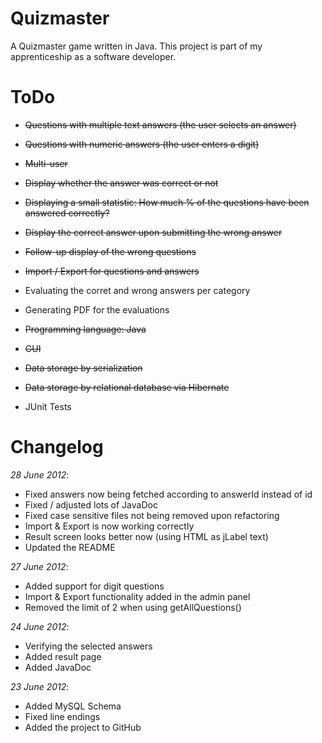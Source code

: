 Quizmaster
==================================================

A Quizmaster game written in Java.
This project is part of my apprenticeship as a software developer.



ToDo
==================================================
* <del>Questions with multiple text answers (the user selects an answer)</del>
* <del>Questions with numeric answers (the user enters a digit)</del>
* <del>Multi-user</del>
* <del>Display whether the answer was correct or not</del>
* <del>Displaying a small statistic: How much % of the questions have been answered correctly?</del>
* <del>Display the correct answer upon submitting the wrong answer</del>
* <del>Follow-up display of the wrong questions</del>
* <del>Import / Export for questions and answers</del>
* Evaluating the corret and wrong answers per category
* Generating PDF for the evaluations

* <del>Programming language: Java</del>
* <del>GUI</del>
* <del>Data storage by serialization</del>
* <del>Data storage by relational database via Hibernate</del>
* JUnit Tests



Changelog
==================================================
*28 June 2012*:
* Fixed answers now being fetched according to answerId instead of id
* Fixed / adjusted lots of JavaDoc
* Fixed case sensitive files not being removed upon refactoring
* Import & Export is now working correctly
* Result screen looks better now (using HTML as jLabel text)
* Updated the README

*27 June 2012*:
* Added support for digit questions
* Import & Export functionality added in the admin panel
* Removed the limit of 2 when using getAllQuestions()

*24 June 2012*:
* Verifying the selected answers
* Added result page
* Added JavaDoc

*23 June 2012*:
* Added MySQL Schema
* Fixed line endings
* Added the project to GitHub
